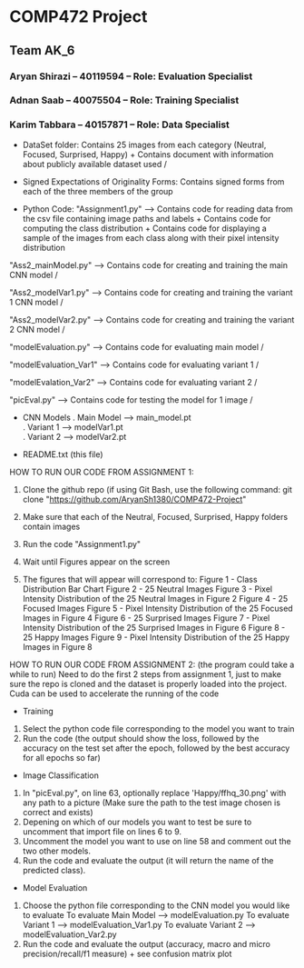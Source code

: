 # COMP472 Project
## Team AK_6
### Aryan Shirazi – 40119594 – Role: Evaluation Specialist 
### Adnan Saab – 40075504 – Role: Training Specialist 
### Karim Tabbara – 40157871 – Role: Data Specialist 


- DataSet folder: Contains 25 images from each category (Neutral, Focused, Surprised, Happy) + Contains document with information about publicly available dataset used /

- Signed Expectations of Originality Forms: Contains signed forms from each of the three members of the group

- Python Code: 
"Assignment1.py" --> Contains code for reading data from the csv file containing image paths and labels + Contains code for computing the class distribution + Contains code for displaying a sample of the images from each class along with their pixel intensity distribution

"Ass2_mainModel.py" --> Contains code for creating and training the main CNN model /

"Ass2_modelVar1.py" --> Contains code for creating and training the variant 1 CNN model /

"Ass2_modelVar2.py" --> Contains code for creating and training the variant 2 CNN model /

"modelEvaluation.py" --> Contains code for evaluating main model /

"modelEvaluation_Var1" --> Contains code for evaluating variant 1 /

"modelEvalation_Var2" --> Contains code for evaluating variant 2 /

"picEval.py" --> Contains code for testing the model for 1 image /


- CNN Models 
. Main Model --> main_model.pt      
. Variant 1 --> modelVar1.pt      
. Variant 2 --> modelVar2.pt 

- README.txt (this file) 


HOW TO RUN OUR CODE FROM ASSIGNMENT 1:

1) Clone the github repo (if using Git Bash, use the following command:
git clone "https://github.com/AryanSh1380/COMP472-Project"

2) Make sure that each of the Neutral, Focused, Surprised, Happy folders contain images

3) Run the code "Assignment1.py"

4) Wait until Figures appear on the screen

5) The figures that will appear will correspond to:
Figure 1 - Class Distribution Bar Chart
Figure 2 - 25 Neutral Images
Figure 3 - Pixel Intensity Distribution of the 25 Neutral Images in Figure 2
Figure 4 - 25 Focused Images
Figure 5 - Pixel Intensity Distribution of the 25 Focused Images in Figure 4
Figure 6 - 25 Surprised Images
Figure 7 - Pixel Intensity Distribution of the 25 Surprised Images in Figure 6
Figure 8 - 25 Happy Images
Figure 9 - Pixel Intensity Distribution of the 25 Happy Images in Figure 8




HOW TO RUN OUR CODE FROM ASSIGNMENT 2: (the program could take a while to run)
Need to do the first 2 steps from assignment 1, just to make sure the repo is cloned and the dataset is properly loaded into the project.
Cuda can be used to accelerate the running of the code

- Training
1) Select the python code file corresponding to the model you want to train
2) Run the code (the output should show the loss, followed by the accuracy on the test set after the epoch, followed by the best accuracy for all epochs so far)


- Image Classification
1) In "picEval.py", on line 63, optionally replace 'Happy/ffhq_30.png' with any path to a picture (Make sure the path to the test image chosen is correct and exists)
2) Depening on which of our models you want to test be sure to uncomment that import file on lines 6 to 9.
3) Uncomment the model you want to use on line 58 and comment out the two other models.
4) Run the code and evaluate the output (it will return the name of the predicted class).


- Model Evaluation
1) Choose the python file corresponding to the CNN model you would like to evaluate
To evaluate Main Model --> modelEvaluation.py
To evaluate Variant 1 --> modelEvaluation_Var1.py
To evaluate Variant 2 --> modelEvaluation_Var2.py
2) Run the code and evaluate the output (accuracy, macro and micro precision/recall/f1 measure) + see confusion matrix plot

